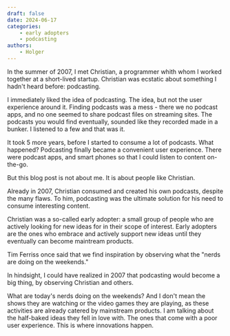 ```yaml
---
draft: false
date: 2024-06-17
categories:
    - early adopters
    - podcasting
authors:
    - Holger
---
```


In the summer of 2007, I met Christian, a programmer whith whom I worked together at a short-lived startup. Christian was ecstatic about something I hadn't heard before: podcasting.

I immediately liked the idea of podcasting. The idea, but not the user experience around it. Finding podcasts was a mess - there we no podcast apps, and no one seemed to share podcast files on streaming sites. The podcasts you would find eventually, sounded like they recorded made in a bunker. I listened to a few and that was it.

It took 5 more years, before I started to consume a lot of podcasts. What happened? Podcasting finally became a convenient user experience. There were podcast apps, and smart phones so that I could listen to content on-the-go.

But this blog post is not about me. It is about people like Christian.

Already in 2007, Christian consumed and created his own podcasts, despite the many flaws. To him, podcasting was the ultimate solution for his need to consume interesting content. 

Christian was a so-called early adopter: a small group of people who are actively looking for new ideas for in their scope of interest. Early adopters are the ones who embrace and actively support new ideas until they eventually can become maintream products.

Tim Ferriss once said that we find inspiration by observing what the "nerds are doing on the weekends." 

In hindsight, I could have realized in 2007 that podcasting would become a big thing, by observing Christian and others.

What are today's nerds doing on the weekends? And I don't mean the shows they are watching or the video games they are playing, as these activities are already catered by mainstream products. I am talking about the half-baked ideas they fell in love with. The ones that come with a poor user experience. This is where innovations happen.